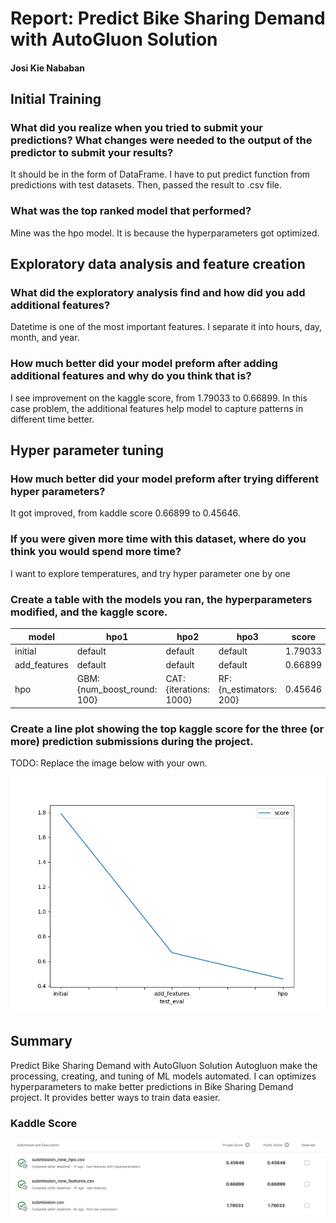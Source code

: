 # Report: Predict Bike Sharing Demand with AutoGluon Solution
#### Josi Kie Nababan

## Initial Training
### What did you realize when you tried to submit your predictions? What changes were needed to the output of the predictor to submit your results?
It should be in the form of DataFrame. I have to put predict function from predictions with test datasets. Then, passed the result to .csv file. 

### What was the top ranked model that performed?
Mine was the hpo model. It is because the hyperparameters got optimized. 

## Exploratory data analysis and feature creation
### What did the exploratory analysis find and how did you add additional features?
Datetime is one of the most important features. I separate it into hours, day, month, and year.

### How much better did your model preform after adding additional features and why do you think that is?
I see improvement on the kaggle score, from 1.79033 to 0.66899. In this case problem, the additional features help model to capture patterns in different time better.

## Hyper parameter tuning
### How much better did your model preform after trying different hyper parameters?
It got improved, from kaddle score 0.66899 to 0.45646.

### If you were given more time with this dataset, where do you think you would spend more time?
I want to explore temperatures, and try hyper parameter one by one

### Create a table with the models you ran, the hyperparameters modified, and the kaggle score.
|model|hpo1|hpo2|hpo3|score|
|--|--|--|--|--|
|initial|default|default|default|1.79033|
|add_features|default|default|default|0.66899|
|hpo|GBM: {num_boost_round: 100}|CAT: {iterations: 1000}|RF: {n_estimators: 200}|0.45646|

### Create a line plot showing the top kaggle score for the three (or more) prediction submissions during the project.

TODO: Replace the image below with your own.

![model_test_score.png](model_test_score.png)

## Summary
Predict Bike Sharing Demand with AutoGluon Solution
Autogluon make the processing, creating, and tuning of ML models automated. I can optimizes hyperparameters to make better predictions in Bike Sharing Demand project. It provides better ways to train data easier.

### Kaddle Score
![kaddle_score.png](kaddle_score.png)
